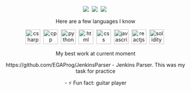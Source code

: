 <body>
  <div id="stats" align="center" margin-bottom="10px">
     <img src="https://github-profile-summary-cards.vercel.app/api/cards/stats?username=EGAProg&theme=moonlight" />&nbsp;
     <img src="http://github-profile-summary-cards.vercel.app/api/cards/repos-per-language?username=EGAProg&theme=moonlight" />&nbsp;
     <img src="http://github-profile-summary-cards.vercel.app/api/cards/profile-details?username=EGAProg&theme=moonlight" />&nbsp;
  </div>
  
  <div id="langs" align="center" margin-bottom="10px">
    <p>Here are a few languages I know</p>
    <img src="https://cdn.jsdelivr.net/gh/devicons/devicon@latest/icons/csharp/csharp-original.svg" title="csharp" width="40" height="40" />&nbsp;
    <img src="https://cdn.jsdelivr.net/gh/devicons/devicon@latest/icons/cplusplus/cplusplus-plain.svg" title="cpp" width="40" height="40" />&nbsp;
    <img src="https://cdn.jsdelivr.net/gh/devicons/devicon@latest/icons/python/python-original.svg" title="python" width="40" height="40" />&nbsp;
    <img src="https://cdn.jsdelivr.net/gh/devicons/devicon@latest/icons/html5/html5-plain.svg" title="html" width="40" height="40" />&nbsp;
    <img src="https://cdn.jsdelivr.net/gh/devicons/devicon@latest/icons/css3/css3-plain-wordmark.svg" title="css" width="40" height="40" />&nbsp;
    <img src="https://cdn.jsdelivr.net/gh/devicons/devicon@latest/icons/javascript/javascript-plain.svg" title="javascript" width="40" height="40" />&nbsp;
    <img src="https://cdn.jsdelivr.net/gh/devicons/devicon@latest/icons/react/react-original.svg" title="reactjs" width="40" height="40" />&nbsp;
    <img src="https://cdn.jsdelivr.net/gh/devicons/devicon@latest/icons/solidity/solidity-plain.svg" title="solidity" width="40" height="40" />&nbsp;
  </div>
  <div id="bestrepo" align="center" margin-bottom="10px">
    <p>My best work at current moment</p>
    https://github.com/EGAProg/JenkinsParser - Jenkins Parser. This was my task for practice
  </div>
  <div id="other" align="center">
    <p>- ⚡ Fun fact: guitar player</p>
  </div>
</body>
